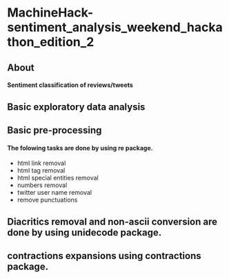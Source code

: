 # MachineHack-sentiment_analysis_weekend_hackathon_edition_2

## About

#### Sentiment classification of reviews/tweets

## Basic exploratory data analysis


## Basic pre-processing

#### The folowing tasks are done by using re package.

* html link removal
* html tag removal
* html special entities removal
* numbers removal
* twitter user name removal
* remove punctuations


## Diacritics removal and non-ascii conversion are done by using unidecode package.

## contractions expansions using contractions package.
